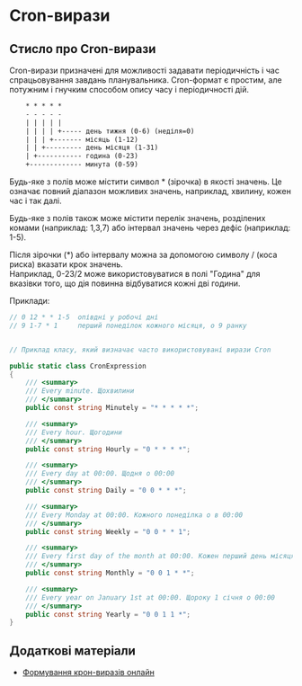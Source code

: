 # Cron-вирази

## Стисло про Cron-вирази

Cron-вирази призначені для можливості задавати періодичність і час спрацьовування завдань планувальника. Cron-формат є простим, але потужним і гнучким способом опису часу і періодичності дій.

```txt
    * * * * *
    - - - - -
    | | | | |
    | | | | +----- день тижня (0-6) (неділя=0)
    | | | +------- місяць (1-12)
    | | +--------- день місяця (1-31)
    | +----------- година (0-23)
    +------------- минута (0-59)
```

Будь-яке з полів може містити символ \* (зірочка) в якості значень. Це означає повний діапазон можливих значень, наприклад, хвилину, кожен час і так далі.

Будь-яке з полів також може містити перелік значень, розділених комами (наприклад: 1,3,7) або інтервал значень через дефіс (наприклад: 1-5).

Після зірочки (\*) або інтервалу можна за допомогою символу / (коса риска) вказати крок значень.  
Наприклад, 0-23/2 може використовуватися в полі "Година" для вказівки того, що дія повинна відбуватися кожні дві години.

Приклади:

```csharp
// 0 12 * * 1-5  опівдні у робочі дні
// 9 1-7 * 1     перший понеділок кожного місяця, о 9 ранку


// Приклад класу, який визначає часто використовувані вирази Cron

public static class CronExpression
{
    /// <summary>
    /// Every minute. Щохвилини
    /// </summary>
    public const string Minutely = "* * * * *";

    /// <summary>
    /// Every hour. Щогодини
    /// </summary>
    public const string Hourly = "0 * * * *";

    /// <summary>
    /// Every day at 00:00. Щодня о 00:00
    /// </summary>
    public const string Daily = "0 0 * * *";

    /// <summary>
    /// Every Monday at 00:00. Кожного понеділка о в 00:00
    /// </summary>
    public const string Weekly = "0 0 * * 1";

    /// <summary>
    /// Every first day of the month at 00:00. Кожен перший день місяця о 00:00
    /// </summary>
    public const string Monthly = "0 0 1 * *";

    /// <summary>
    /// Every year on January 1st at 00:00. Щороку 1 січня о 00:00
    /// </summary>
    public const string Yearly = "0 0 1 1 *";
}
```

## Додаткові матеріали

- [Формування крон-виразів онлайн](https://www.freeformatter.com/cron-expression-generator-quartz.html)
